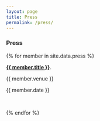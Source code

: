 ```yaml
---
layout: page
title: Press
permalink: /press/
---
```


<h3>Press</h3>

{% for member in site.data.press %}

  <div>
    <a href="{{ member.url }}"><strong>{{ member.title }}</strong></a>.
    <p class="publication">{{ member.venue }}</p>
    <p class="publication">{{ member.date }}</p>
    <br/>
  </div>

{% endfor %}


